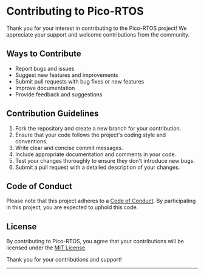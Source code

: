 # Contributing to Pico-RTOS

Thank you for your interest in contributing to the Pico-RTOS project! We appreciate your support and welcome contributions from the community.

## Ways to Contribute

- Report bugs and issues
- Suggest new features and improvements
- Submit pull requests with bug fixes or new features
- Improve documentation
- Provide feedback and suggestions

## Contribution Guidelines

1. Fork the repository and create a new branch for your contribution.
2. Ensure that your code follows the project's coding style and conventions.
3. Write clear and concise commit messages.
4. Include appropriate documentation and comments in your code.
5. Test your changes thoroughly to ensure they don't introduce new bugs.
6. Submit a pull request with a detailed description of your changes.

## Code of Conduct

Please note that this project adheres to a [Code of Conduct](CODE_OF_CONDUCT.md). By participating in this project, you are expected to uphold this code.

## License

By contributing to Pico-RTOS, you agree that your contributions will be licensed under the [MIT License](LICENSE).

Thank you for your contributions and support!

---